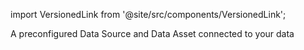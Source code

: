 import VersionedLink from '@site/src/components/VersionedLink';

<span><VersionedLink to='/core/manage_and_access_data/connect_to_data/connect_to_data'>A preconfigured Data Source and Data Asset connected to your data</VersionedLink></span>